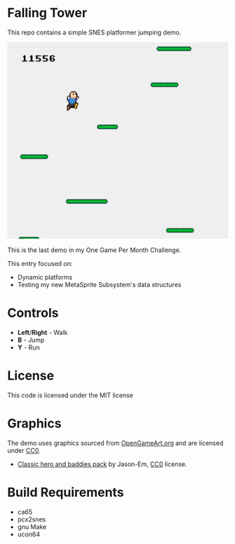 Falling Tower
=============

This repo contains a simple SNES platformer jumping demo.

<img src="screenshot.png?raw=true" alt="Falling Tower Screenshot" width="512" height="448">

This is the last demo in my One Game Per Month Challenge.

This entry focused on:

 * Dynamic platforms
 * Testing my new MetaSprite Subsystem's data structures

Controls
========
 * **Left**/**Right** - Walk
 * **B** - Jump
 * **Y** - Run

License
=======
This code is licensed under the MIT license

Graphics
========
The demo uses graphics sourced from [OpenGameArt.org](http://opengameart.org/)
and are licensed under [CC0](http://creativecommons.org/publicdomain/zero/1.0/).

 * [Classic hero and baddies pack](http://opengameart.org/content/classic-hero-and-baddies-pack) by Jason-Em, [CC0](http://creativecommons.org/publicdomain/zero/1.0/) license.


Build Requirements
===================
 * ca65
 * pcx2snes
 * gnu Make
 * ucon64

